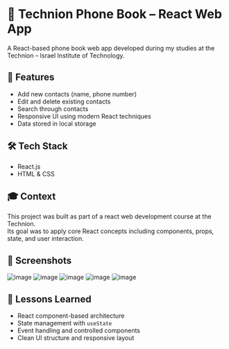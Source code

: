 # 📱 Technion Phone Book – React Web App

A React-based phone book web app developed during my studies at the Technion – Israel Institute of Technology.

## 🚀 Features

- Add new contacts (name, phone number)
- Edit and delete existing contacts
- Search through contacts
- Responsive UI using modern React techniques
- Data stored in local storage

## 🛠 Tech Stack

- React.js
- HTML & CSS

## 🎓 Context

This project was built as part of a react web development course at the Technion.  
Its goal was to apply core React concepts including components, props, state, and user interaction.

## 📸 Screenshots

![image](https://github.com/user-attachments/assets/74a3fa87-f498-412c-9857-5b7f1433031f)
![image](https://github.com/user-attachments/assets/e6e1c4c9-c9fd-4285-8f77-5d28a4409539)
![image](https://github.com/user-attachments/assets/ca8a5bd7-070b-41bb-b43e-46c8f86921ab)
![image](https://github.com/user-attachments/assets/487dfb08-efe6-483c-880b-702d1572fe6a)
![image](https://github.com/user-attachments/assets/75b5f942-fcb1-4330-8058-5338e07369b3)

## 🧠 Lessons Learned

- React component-based architecture
- State management with `useState`
- Event handling and controlled components
- Clean UI structure and responsive layout
